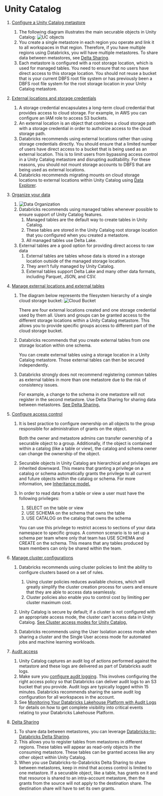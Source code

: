 # Unity Catalog

1. [Configure a Unity Catalog metastore](https://docs.databricks.com/data-governance/unity-catalog/best-practices.html#configure-a-unity-catalog-metastore)

    1. The following diagram illustrates the main securable objects in Unity Catalog:
    ![UC objects](https://docs.databricks.com/_images/object-model.png)
    2. You create a single metastore in each region you operate and link it to all workspaces in that region. Therefore, if you have multiple regions using Databricks, you will have multiple metastores. To share data between metastores, see [Delta Sharing](https://docs.databricks.com/data-governance/unity-catalog/best-practices.html#delta-sharing).
    3. Each metastore is configured with a root storage location, which is used for managed tables. You need to ensure that no users have direct access to this storage location. You should not reuse a bucket that is your current DBFS root file system or has previously been a DBFS root file system for the root storage location in your Unity Catalog metastore.

2. [External locations and storage credentials](https://docs.databricks.com/data-governance/unity-catalog/best-practices.html#external-locations-and-storage-credentials)

    1. A storage credential encapsulates a long-term cloud credential that provides access to cloud storage. For example, in AWS you can configure an IAM role to access S3 buckets.
    2. An external location is an object that combines a cloud storage path with a storage credential in order to authorize access to the cloud storage path.
    3. Databricks recommends using external locations rather than using storage credentials directly. You should ensure that a limited number of users have direct access to a bucket that is being used as an external location. This is to limit users from bypassing access control in a Unity Catalog metastore and disrupting auditability. For these reasons, you should not mount storage accounts to DBFS that are being used as external locations.
    4. Databricks recommends migrating mounts on cloud storage locations to external locations within Unity Catalog using [Data Explorer](https://docs.databricks.com/data/index.html).

3. [Organize your data](https://docs.databricks.com/data-governance/unity-catalog/best-practices.html#organize-your-data)

    1. ![Data Organization](https://docs.databricks.com/_images/uc-catalogs.png)
    2. Databricks recommends using managed tables whenever possible to ensure support of Unity Catalog features.
        1. Managed tables are the default way to create tables in Unity Catalog. 
        2. These tables are stored in the Unity Catalog root storage location that you configured when you created a metastore. 
        3. All managed tables use Delta Lake.
    3. External tables are a good option for providing direct access to raw data
        1. External tables are tables whose data is stored in a storage location outside of the managed storage location. 
        2. They aren’t fully managed by Unity Catalog. 
        3. External tables support Delta Lake and many other data formats, including Parquet, JSON, and CSV.

4. [Manage external locations and external tables](https://docs.databricks.com/data-governance/unity-catalog/best-practices.html#manage-external-locations-and-external-tables)

    1. The diagram below represents the filesystem hierarchy of a single cloud storage bucket:
        ![Cloud Bucket](https://docs.databricks.com/_images/external-locations-aws.png)
        
        There are four external locations created and one storage credential used by them all. Users and groups can be granted access to the different storage locations within a Unity Catalog metastore. This allows you to provide specific groups access to different part of the cloud storage bucket.

    2. Databricks recommends that you create external tables from one storage location within one schema.

        You can create external tables using a storage location in a Unity Catalog metastore. Those external tables can then be secured independently.

    3. Databricks strongly does not recommend registering common tables as external tables in more than one metastore due to the risk of consistency issues.

         For example, a change to the schema in one metastore will not register in the second metastore. Use Delta Sharing for sharing data between metastores. [See Delta Sharing.](https://docs.databricks.com/data-governance/unity-catalog/best-practices.html#delta-sharing)

5. [Configure access control](https://docs.databricks.com/data-governance/unity-catalog/best-practices.html#configure-access-control)

    1. It is best practice to configure ownership on all objects to the group responsible for administration of grants on the object.

        Both the owner and metastore admins can transfer ownership of a securable object to a group. Additionally, if the object is contained within a catalog (like a table or view), the catalog and schema owner can change the ownership of the object.

    2. Securable objects in Unity Catalog are hierarchical and privileges are inherited downward. This means that granting a privilege on a catalog or schema automatically grants the privilege to all current and future objects within the catalog or schema. For more information, see [Inheritance model.](https://docs.databricks.com/data-governance/unity-catalog/manage-privileges/privileges.html#inheritance)

    3. In order to read data from a table or view a user must have the following privileges:
        1. SELECT on the table or view
        2. USE SCHEMA on the schema that owns the table
        3. USE CATALOG on the catalog that owns the schema

        You can use this privilege to restrict access to sections of your data namespace to specific groups. A common scenario is to set up a schema per team where only that team has USE SCHEMA and CREATE on the schema. This means that any tables produced by team members can only be shared within the team.

6. [Manage cluster configurations](https://docs.databricks.com/data-governance/unity-catalog/best-practices.html#manage-cluster-configurations)

    1. Databricks recommends using cluster policies to limit the ability to configure clusters based on a set of rules. 
        1. Using cluster policies reduces available choices, which will greatly simplify the cluster creation process for users and ensure that they are able to access data seamlessly. 
        2. Cluster policies also enable you to control cost by limiting per cluster maximum cost.

    2. Unity Catalog is secure by default; if a cluster is not configured with an appropriate access mode, the cluster can’t access data in Unity Catalog. [See Cluster access modes for Unity Catalog.](https://docs.databricks.com/data-governance/unity-catalog/index.html#cluster-security-mode)

    3. Databricks recommends using the User Isolation access mode when sharing a cluster and the Single User access mode for automated jobs and machine learning workloads.

7. [Audit access](https://docs.databricks.com/data-governance/unity-catalog/best-practices.html#audit-access)

    1. Unity Catalog captures an audit log of actions performed against the metastore and these logs are delivered as part of Databricks audit logs.
    2. Make sure you [configure audit logging](https://docs.databricks.com/administration-guide/account-settings/audit-logs.html). This involves configuring the right access policy so that Databricks can deliver audit logs to an S3 bucket that you provide. Audit logs are typically logged within 15 minutes. Databricks recommends sharing the same audit log configuration for all workspaces in the account.
    3. See [Monitoring Your Databricks Lakehouse Platform with Audit Logs](https://www.databricks.com/blog/2022/05/02/monitoring-your-databricks-lakehouse-platform-with-audit-logs.html?_ga=2.148065015.152536432.1672769337-917306584.1665418964) for details on how to get complete visibility into critical events relating to your Databricks Lakehouse Platform.

8. [Delta Sharing](https://docs.databricks.com/data-governance/unity-catalog/best-practices.html#delta-sharing-1)

    1. To share data between metastores, you can leverage [Databricks-to-Databricks Delta Sharing](https://docs.databricks.com/data-sharing/index.html#d-to-d). 
    2. This allows you to register tables from metastores in different regions. These tables will appear as read-only objects in the consuming metastore. These tables can be granted access like any other object within Unity Catalog.
    3. When you use Databricks-to-Databricks Delta Sharing to share between metastores, keep in mind that access control is limited to one metastore. If a securable object, like a table, has grants on it and that resource is shared to an intra-account metastore, then the grants from the source will not apply to the destination share. The destination share will have to set its own grants.